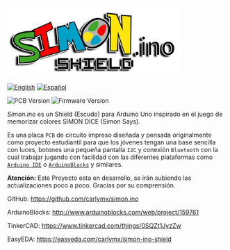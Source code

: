 <img src="imgs/logo/Web/10x/simon-logo.png" alt="logo" width="400"/>

[![](https://img.shields.io/badge/Language%3A-English-blue "English")](README.md)  [![](https://img.shields.io/badge/Language%3A-Español-red "Español")](README.es-ES.md)

![](https://img.shields.io/badge/PCB%3A-v1.0.2-green "PCB Version") ![](https://img.shields.io/badge/Firmware%3A-v0.1a-green "Firmware Version")

*Simon.ino* es un Shield (Escudo) para Arduino Uno inspirado en el juego de memorizar colores SIMON DICE (Simon Says).

Es una placa `PCB` de circuito impreso diseñada y pensada originalmente como proyecto estudiantil para que los jóvenes tengan una base sencilla con luces, botones una pequeña pantalla `I2C` y conexión `Bluetooth` con la cual trabajar jugando con facilidad con las diferentes plataformas como [`Arduino IDE`](https://www.arduino.cc/en/main/software) o [`ArduinoBlocks`](http://www.arduinoblocks.com/) y similares.  

**Atención:** Este Proyecto esta en desarrollo, se irán subiendo las actualizaciones poco a poco.
Gracias por su comprensión.


GitHub: https://github.com/carlymx/simon.ino

ArduinoBlocks: http://www.arduinoblocks.com/web/project/159761

TinkerCAD:  https://www.tinkercad.com/things/0SQZt1JyzZw

EasyEDA: https://easyeda.com/carlymx/simon-ino-shield
